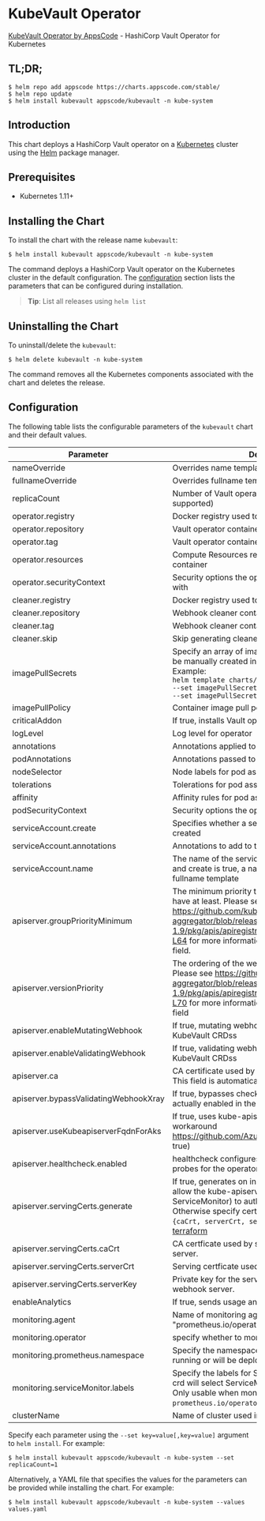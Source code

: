 # KubeVault Operator

[KubeVault Operator by AppsCode](https://github.com/kubevault/operator) - HashiCorp Vault Operator for Kubernetes

## TL;DR;

```console
$ helm repo add appscode https://charts.appscode.com/stable/
$ helm repo update
$ helm install kubevault appscode/kubevault -n kube-system
```

## Introduction

This chart deploys a HashiCorp Vault operator on a [Kubernetes](http://kubernetes.io) cluster using the [Helm](https://helm.sh) package manager.

## Prerequisites

- Kubernetes 1.11+

## Installing the Chart

To install the chart with the release name `kubevault`:

```console
$ helm install kubevault appscode/kubevault -n kube-system
```

The command deploys a HashiCorp Vault operator on the Kubernetes cluster in the default configuration. The [configuration](#configuration) section lists the parameters that can be configured during installation.

> **Tip**: List all releases using `helm list`

## Uninstalling the Chart

To uninstall/delete the `kubevault`:

```console
$ helm delete kubevault -n kube-system
```

The command removes all the Kubernetes components associated with the chart and deletes the release.

## Configuration

The following table lists the configurable parameters of the `kubevault` chart and their default values.

|               Parameter               |                                                                                                                                                                        Description                                                                                                                                                                        |                                Default                                |
|---------------------------------------|-----------------------------------------------------------------------------------------------------------------------------------------------------------------------------------------------------------------------------------------------------------------------------------------------------------------------------------------------------------|-----------------------------------------------------------------------|
| nameOverride                          | Overrides name template                                                                                                                                                                                                                                                                                                                                   | `""`                                                                  |
| fullnameOverride                      | Overrides fullname template                                                                                                                                                                                                                                                                                                                               | `""`                                                                  |
| replicaCount                          | Number of Vault operator replicas to create (only 1 is supported)                                                                                                                                                                                                                                                                                         | `1`                                                                   |
| operator.registry                     | Docker registry used to pull Vault operator image                                                                                                                                                                                                                                                                                                         | `kubevault`                                                           |
| operator.repository                   | Vault operator container image                                                                                                                                                                                                                                                                                                                            | `kubevault`                                                           |
| operator.tag                          | Vault operator container image tag                                                                                                                                                                                                                                                                                                                        | `v0.4.0-beta.0`                                                       |
| operator.resources                    | Compute Resources required by the operator container                                                                                                                                                                                                                                                                                                      | `{"requests":{"cpu":"100m"}}`                                         |
| operator.securityContext              | Security options the operator container should run with                                                                                                                                                                                                                                                                                                   | `{}`                                                                  |
| cleaner.registry                      | Docker registry used to pull Webhook cleaner image                                                                                                                                                                                                                                                                                                        | `appscode`                                                            |
| cleaner.repository                    | Webhook cleaner container image                                                                                                                                                                                                                                                                                                                           | `kubectl`                                                             |
| cleaner.tag                           | Webhook cleaner container image tag                                                                                                                                                                                                                                                                                                                       | `v1.16`                                                               |
| cleaner.skip                          | Skip generating cleaner YAML                                                                                                                                                                                                                                                                                                                              | `false`                                                               |
| imagePullSecrets                      | Specify an array of imagePullSecrets. Secrets must be manually created in the namespace. <br> Example: <br> `helm template charts/kubevault \` <br> `--set imagePullSecrets[0].name=sec0 \` <br> `--set imagePullSecrets[1].name=sec1`                                                                                                                    | `[]`                                                                  |
| imagePullPolicy                       | Container image pull policy                                                                                                                                                                                                                                                                                                                               | `IfNotPresent`                                                        |
| criticalAddon                         | If true, installs Vault operator as critical addon                                                                                                                                                                                                                                                                                                        | `false`                                                               |
| logLevel                              | Log level for operator                                                                                                                                                                                                                                                                                                                                    | `3`                                                                   |
| annotations                           | Annotations applied to operator deployment                                                                                                                                                                                                                                                                                                                | `{}`                                                                  |
| podAnnotations                        | Annotations passed to operator pod(s).                                                                                                                                                                                                                                                                                                                    | `{}`                                                                  |
| nodeSelector                          | Node labels for pod assignment                                                                                                                                                                                                                                                                                                                            | `{"beta.kubernetes.io/arch":"amd64","beta.kubernetes.io/os":"linux"}` |
| tolerations                           | Tolerations for pod assignment                                                                                                                                                                                                                                                                                                                            | `[]`                                                                  |
| affinity                              | Affinity rules for pod assignment                                                                                                                                                                                                                                                                                                                         | `{}`                                                                  |
| podSecurityContext                    | Security options the operator pod should run with.                                                                                                                                                                                                                                                                                                        | `{"fsGroup":65535}`                                                   |
| serviceAccount.create                 | Specifies whether a service account should be created                                                                                                                                                                                                                                                                                                     | `true`                                                                |
| serviceAccount.annotations            | Annotations to add to the service account                                                                                                                                                                                                                                                                                                                 | `{}`                                                                  |
| serviceAccount.name                   | The name of the service account to use. If not set and create is true, a name is generated using the fullname template                                                                                                                                                                                                                                    | `""`                                                                  |
| apiserver.groupPriorityMinimum        | The minimum priority the webhook api group should have at least. Please see https://github.com/kubernetes/kube-aggregator/blob/release-1.9/pkg/apis/apiregistration/v1beta1/types.go#L58-L64 for more information on proper values of this field.                                                                                                         | `10000`                                                               |
| apiserver.versionPriority             | The ordering of the webhook api inside of the group. Please see https://github.com/kubernetes/kube-aggregator/blob/release-1.9/pkg/apis/apiregistration/v1beta1/types.go#L66-L70 for more information on proper values of this field                                                                                                                      | `15`                                                                  |
| apiserver.enableMutatingWebhook       | If true, mutating webhook is configured for KubeVault CRDss                                                                                                                                                                                                                                                                                               | `true`                                                                |
| apiserver.enableValidatingWebhook     | If true, validating webhook is configured for KubeVault CRDss                                                                                                                                                                                                                                                                                             | `true`                                                                |
| apiserver.ca                          | CA certificate used by the Kubernetes api server. This field is automatically assigned by the operator.                                                                                                                                                                                                                                                   | `not-ca-cert`                                                         |
| apiserver.bypassValidatingWebhookXray | If true, bypasses checks that validating webhook is actually enabled in the Kubernetes cluster.                                                                                                                                                                                                                                                           | `false`                                                               |
| apiserver.useKubeapiserverFqdnForAks  | If true, uses kube-apiserver FQDN for AKS cluster to workaround https://github.com/Azure/AKS/issues/522 (default true)                                                                                                                                                                                                                                    | `true`                                                                |
| apiserver.healthcheck.enabled         | healthcheck configures the readiness and liveliness probes for the operator pod.                                                                                                                                                                                                                                                                          | `false`                                                               |
| apiserver.servingCerts.generate       | If true, generates on install/upgrade the certs that allow the kube-apiserver (and potentially ServiceMonitor) to authenticate operators pods. Otherwise specify certs in `apiserver.servingCerts.{caCrt, serverCrt, serverKey}`. See also: [example terraform](https://github.com/kubevault/installer/blob/master/charts/kubevault/example-terraform.tf) | `true`                                                                |
| apiserver.servingCerts.caCrt          | CA certficate used by serving certificate of webhook server.                                                                                                                                                                                                                                                                                              | `""`                                                                  |
| apiserver.servingCerts.serverCrt      | Serving certficate used by webhook server.                                                                                                                                                                                                                                                                                                                | `""`                                                                  |
| apiserver.servingCerts.serverKey      | Private key for the serving certificate used by webhook server.                                                                                                                                                                                                                                                                                           | `""`                                                                  |
| enableAnalytics                       | If true, sends usage analytics                                                                                                                                                                                                                                                                                                                            | `true`                                                                |
| monitoring.agent                      | Name of monitoring agent (either "prometheus.io/operator" or "prometheus.io/builtin")                                                                                                                                                                                                                                                                     | `"none"`                                                              |
| monitoring.operator                   | specify whether to monitor Vault operator                                                                                                                                                                                                                                                                                                                 | `false`                                                               |
| monitoring.prometheus.namespace       | Specify the namespace where Prometheus server is running or will be deployed.                                                                                                                                                                                                                                                                             | `""`                                                                  |
| monitoring.serviceMonitor.labels      | Specify the labels for ServiceMonitor. Prometheus crd will select ServiceMonitor using these labels. Only usable when monitoring agent is `prometheus.io/operator`.                                                                                                                                                                                       | `{}`                                                                  |
| clusterName                           | Name of cluster used in a multi-cluster setup                                                                                                                                                                                                                                                                                                             | ``                                                                    |


Specify each parameter using the `--set key=value[,key=value]` argument to `helm install`. For example:

```console
$ helm install kubevault appscode/kubevault -n kube-system --set replicaCount=1
```

Alternatively, a YAML file that specifies the values for the parameters can be provided while
installing the chart. For example:

```console
$ helm install kubevault appscode/kubevault -n kube-system --values values.yaml
```
